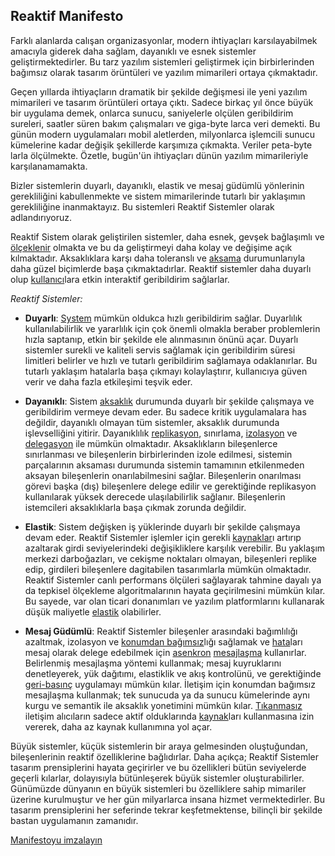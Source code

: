 Reaktif Manifesto
----------------------

Farklı alanlarda calışan organizasyonlar, modern ihtiyaçları karsılayabilmek amacıyla giderek daha sağlam, dayanıklı ve esnek sistemler geliştirmektedirler. Bu tarz yazılım sistemleri geliştirmek için birbirlerinden bağımsız olarak tasarım örüntüleri ve yazılım mimarileri ortaya çıkmaktadır. 

Geçen yıllarda ihtiyaçların dramatik bir şekilde değişmesi ile yeni yazılım mimarileri ve tasarım örüntüleri ortaya çıktı.
Sadece birkaç yıl önce büyük bir uygulama demek, onlarca sunucu, saniyelerle olçülen geribildirim sureleri, saatler süren bakım çalışmaları ve giga-byte larca veri demekti. Bu günün modern uygulamaları mobil aletlerden, milyonlarca işlemcili sunucu kümelerine kadar değişik şekillerde karşımıza çıkmakta. Veriler peta-byte larla ölçülmekte. 
Özetle, bugün'ün ihtiyaçları dünün yazılım mimarileriyle karşılanamamakta.

Bizler sistemlerin duyarlı, dayanıklı, elastik ve mesaj güdümlü yönlerinin gerekliliğini kabullenmekte ve sistem mimarilerinde tutarlı bir yaklaşımın gerekliliğine inanmaktayız. Bu sistemleri Reaktif Sistemler olarak adlandırıyoruz. 

Reaktif Sistem olarak geliştirilen sistemler, daha esnek, gevşek bağlaşımlı ve [ölçeklenir](/glossary#Scalability) olmakta ve bu da geliştirmeyi daha kolay ve değişime açık kılmaktadır. Aksaklıklara karşı daha toleranslı ve [aksama](/glossary#Failure) durumunlarıyla daha güzel biçimlerde başa çıkmaktadırlar. Reaktif sistemler daha duyarlı olup [kullanıcı](/glossary#User)lara etkin interaktif geribildirim sağlarlar.

*Reaktif Sistemler:*

* <a name="Responsive"></a>**Duyarlı**: [System](/glossary#System) mümkün oldukca hızlı geribildirim sağlar. Duyarlılık kullanılabilirlik ve yararlılık için çok önemli olmakla beraber problemlerin hızla saptanıp, etkin bir şekilde ele alınmasının önünü açar. Duyarlı sistemler surekli ve kaliteli servis sağlamak için geribildirim süresi limitleri belirler ve hızlı ve tutarlı geribildirim sağlamaya odaklanırlar. Bu tutarlı yaklaşım hatalarla başa çıkmayı kolaylaştırır, kullanıcıya güven verir ve daha fazla etkileşimi teşvik eder.

* <a name="Resilient"></a>**Dayanıklı**: Sistem [aksaklık](/glossary#Failure) durumunda duyarlı bir şekilde çalışmaya ve geribildirim vermeye devam eder. Bu sadece kritik uygulamalara has değildir, dayanıklı olmayan tüm sistemler, aksaklık durumunda işlevselliğini yitirir. Dayanıklılık [replikasyon](/glossary#Replication), sınırlama, [izolasyon](/glossary#Isolation) ve [delegasyon](/glossary#Delegation) ile mümkün olmaktadır. Aksaklıkların bileşenlerce sınırlanması ve bileşenlerin birbirlerinden izole edilmesi, sistemin parçalarının aksaması durumunda sistemin tamamının etkilenmeden aksayan bileşenlerin onarılabilmesini sağlar. Bileşenlerin onarılması görevi başka (dış) bileşenlere delege edilir ve gerektiğinde replikasyon kullanılarak yüksek derecede ulaşılabilirlik sağlanır. Bileşenlerin istemcileri aksaklıklarla başa çıkmak zorunda değildir.
* <a name="Elastic"></a>**Elastik**: Sistem değişken iş yüklerinde duyarlı bir şekilde çalışmaya devam eder. Reaktif Sistemler işlemler için gerekli [kaynaklar](/glossary#Resource)ı artırıp azaltarak girdi seviyelerindeki değişikliklere karşılık verebilir. Bu yaklaşım merkezi darboğazları, ve cekişme noktaları olmayan, bileşenleri replike edip, girdileri bileşenlere dagitabilen tasarımlarla mümkün olmaktadır. 
Reaktif Sistemler canlı performans ölçüleri sağlayarak tahmine dayalı ya da tepkisel ölçekleme algoritmalarının hayata geçirilmesini mümkün kılar. Bu sayede, var olan ticari donanımları ve yazılım platformlarını kullanarak düşük maliyetle [elastik](/glossary#Elasticity) olabilirler.
* <a name="Message-Driven"></a>**Mesaj Güdümlü**: Reaktif Sistemler bileşenler arasındaki bağımlılığı azaltmak, izolasyon ve [konumdan bağımsız](/glossary#Location-Transparency)lığı sağlamak ve [hata](/glossary#Failure)ları mesaj olarak delege edebilmek için [asenkron](/glossary#Asynchronous) [mesajlaşma](/glossary#Message-Driven) kullanırlar. Belirlenmiş mesajlaşma yöntemi kullanmak; mesaj kuyruklarını denetleyerek, yük dağıtımı, elastiklik ve akış kontrolünü, ve gerektiğinde [geri-basınç](/glossary#Back-Pressure) uygulamayı mümkün kılar. İletişim için konumdan bağımsız mesajlaşma kullanmak; tek sunucuda ya da sunucu kümelerinde aynı kurgu ve semantik ile aksaklık yonetimini mümkün kılar. [Tıkanmasız](/glossary#Non-Blocking) iletişim alıcıların sadece aktif olduklarında [kaynak](/glossary#Resource)ları kullanmasına izin vererek, daha az kaynak kullanımına yol açar.

Büyük sistemler, küçük sistemlerin bir araya gelmesinden oluştuğundan, bileşenlerinin reaktif özelliklerine bağlıdırlar. Daha açıkça; Reaktif Sistemler tasarım prensiplerini hayata geçirirler ve bu özellikleri bütün seviyelerde geçerli kılarlar, dolayısıyla bütünleşerek büyük sistemler oluşturabilirler. Günümüzde dünyanın en büyük sistemleri bu özelliklere sahip mimariler üzerine kurulmuştur ve her gün milyarlarca insana hizmet vermektedirler. Bu tasarım prensiplerini her seferinde tekrar keşfetmektense, bilinçli bir şekilde bastan uygulamanın zamanıdır.

[Manifestoyu imzalayın](http://www.reactivemanifesto.org/#sign-button)

